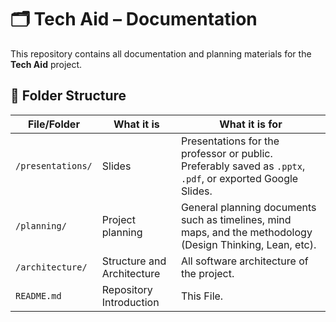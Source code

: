 # 🗂️ Tech Aid – Documentation

This repository contains all documentation and planning materials for the **Tech Aid** project. 

## 📁 Folder Structure 

| File/Folder        | What it is                    | What it is for                                                    |
|--------------------|-------------------------------|--------------------------------------------------------------------|
| `/presentations/`  | Slides                        | Presentations for the professor or public. Preferably saved as `.pptx`, `.pdf`, or exported Google Slides. |
| `/planning/`       | Project planning              | General planning documents such as timelines, mind maps, and the methodology (Design Thinking, Lean, etc). |
| `/architecture/`  | Structure and Architecture     | All software architecture of the project. |
| `README.md`        | Repository Introduction       | This File. |
